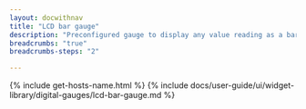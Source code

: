 ```yaml
---
layout: docwithnav
title: "LCD bar gauge"
description: "Preconfigured gauge to display any value reading as a bar. Allows to configure value range, gradient colors, and other settings."
breadcrumbs: "true"
breadcrumbs-steps: "2"

---
```

{% include get-hosts-name.html %}
{% include docs/user-guide/ui/widget-library/digital-gauges/lcd-bar-gauge.md %}
